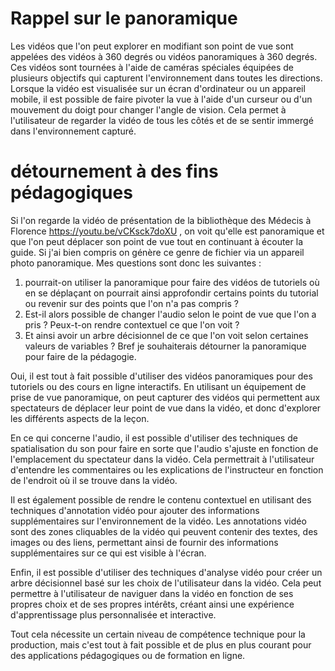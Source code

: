 # Rappel sur le panoramique
Les vidéos que l'on peut explorer en modifiant son point de vue sont appelées des vidéos à 360 degrés ou vidéos panoramiques à 360 degrés. Ces vidéos sont tournées à l'aide de caméras spéciales équipées de plusieurs objectifs qui capturent l'environnement dans toutes les directions. Lorsque la vidéo est visualisée sur un écran d'ordinateur ou un appareil mobile, il est possible de faire pivoter la vue à l'aide d'un curseur ou d'un mouvement du doigt pour changer l'angle de vision. Cela permet à l'utilisateur de regarder la vidéo de tous les côtés et de se sentir immergé dans l'environnement capturé.

# détournement à des fins pédagogiques
Si l'on regarde la vidéo de présentation de la bibliothèque des Médecis à Florence https://youtu.be/vCKsck7doXU , on voit qu'elle est panoramique et que l'on peut déplacer son point de vue tout en continuant à écouter la guide. Si j'ai bien compris on génère ce genre de fichier via un appareil photo panoramique.
Mes questions sont donc les suivantes :
1) pourrait-on utiliser la panoramique pour faire des vidéos de tutoriels où en se déplaçant on pourrait ainsi approfondir certains points du tutorial ou revenir sur des points que l'on n'a pas compris ?
2) Est-il alors possible de changer l'audio selon le point de vue que l'on a pris ? Peux-t-on rendre contextuel ce que l'on voit ?
3) Et ainsi avoir un arbre décisionnel de ce que l'on voit selon certaines valeurs de variables ?
Bref je souhaiterais détourner la panoramique pour faire de la pédagogie.

Oui, il est tout à fait possible d'utiliser des vidéos panoramiques pour des tutoriels ou des cours en ligne interactifs. En utilisant un équipement de prise de vue panoramique, on peut capturer des vidéos qui permettent aux spectateurs de déplacer leur point de vue dans la vidéo, et donc d'explorer les différents aspects de la leçon.

En ce qui concerne l'audio, il est possible d'utiliser des techniques de spatialisation du son pour faire en sorte que l'audio s'ajuste en fonction de l'emplacement du spectateur dans la vidéo. Cela permettrait à l'utilisateur d'entendre les commentaires ou les explications de l'instructeur en fonction de l'endroit où il se trouve dans la vidéo.

Il est également possible de rendre le contenu contextuel en utilisant des techniques d'annotation vidéo pour ajouter des informations supplémentaires sur l'environnement de la vidéo. Les annotations vidéo sont des zones cliquables de la vidéo qui peuvent contenir des textes, des images ou des liens, permettant ainsi de fournir des informations supplémentaires sur ce qui est visible à l'écran.

Enfin, il est possible d'utiliser des techniques d'analyse vidéo pour créer un arbre décisionnel basé sur les choix de l'utilisateur dans la vidéo. Cela peut permettre à l'utilisateur de naviguer dans la vidéo en fonction de ses propres choix et de ses propres intérêts, créant ainsi une expérience d'apprentissage plus personnalisée et interactive.

Tout cela nécessite un certain niveau de compétence technique pour la production, mais c'est tout à fait possible et de plus en plus courant pour des applications pédagogiques ou de formation en ligne.